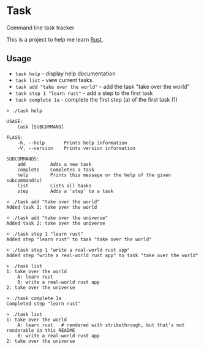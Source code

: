 
# Task

Command line task tracker

This is a project to help me learn [Rust](https://www.rust-lang.org/).

## Usage

- `task help` - display help documentation
- `task list` - view current tasks.
- `task add "take over the world"` - add the task "take over the world"
- `task step 1 "learn rust"` - add a step to the first task
- `task complete 1a` - complete the first step (a) of the first task (1)


```shell
> ./task help

USAGE:
    task [SUBCOMMAND]

FLAGS:
    -h, --help       Prints help information
    -V, --version    Prints version information

SUBCOMMANDS:
    add         Adds a new task
    complete    Completes a task
    help        Prints this message or the help of the given subcommand(s)
    list        Lists all tasks
    step        Adds a 'step' to a task

> ./task add "take over the world"
Added task 1: take over the world

> ./task add "take over the universe"
Added task 2: take over the universe

> ./task step 1 "learn rust"
Added step "learn rust" to task "take over the world"

> ./task step 1 "write a real-world rust app"
Added step "write a real-world rust app" to task "take over the world"

> ./task list
1: take over the world
    A: learn rust
    B: write a real-world rust app
2: take over the universe

> ./task complete 1a
Completed step "learn rust"

> ./task list
1: take over the world
    A: learn rust   # rendered with strikethrough, but that's not renderable in this README 
    B: write a real-world rust app
2: take over the universe
```
